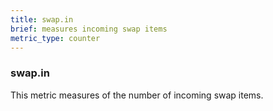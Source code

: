 ```yaml
---
title: swap.in
brief: measures incoming swap items
metric_type: counter
---
```

### swap.in

This metric measures of the number of incoming swap items.